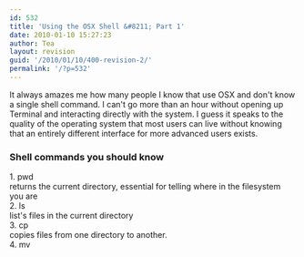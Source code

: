 ```yaml
---
id: 532
title: 'Using the OSX Shell &#8211; Part 1'
date: 2010-01-10 15:27:23
author: Tea
layout: revision
guid: '/2010/01/10/400-revision-2/'
permalink: '/?p=532'
---
```


It always amazes me how many people I know that use OSX and don't know a single shell command. I can't go more than an hour without opening up Terminal and interacting directly with the system. I guess it speaks to the quality of the operating system that most users can live without knowing that an entirely different interface for more advanced users exists.

### Shell commands you should know

1\. pwd  
returns the current directory, essential for telling where in the filesystem you are  
2\. ls  
list's files in the current directory  
3\. cp  
copies files from one directory to another.  
4\. mv